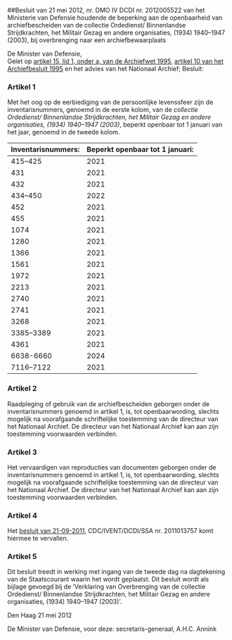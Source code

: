 <meta http-equiv='Content-Type' content='text/html; charset=utf-8' />

##Besluit van 21 mei 2012, nr. DMO IV DCDI nr. 2012005522 van het Ministerie van Defensie houdende de beperking aan de openbaarheid van archiefbescheiden van de collectie Ordedienst/ Binnenlandse Strijdkrachten, het Militair Gezag en andere organisaties, (1934) 1940–1947 (2003), bij overbrenging naar een archiefbewaarplaats

De Minister van Defensie,  
Gelet op [artikel 15, lid 1, onder a, van de Archiefwet 1995](../../../../../../../../wet/archiefwet/1995/BWBR0007376/README.md), [artikel 10 van het Archiefbesluit 1995](../../../../../../../../AMvB/archiefbesluit/1995/BWBR0007748/README.md) en het advies van het Nationaal Archief;
Besluit:    

### Artikel  1  

Met het oog op de eerbiediging van de persoonlijke levenssfeer zijn de inventarisnummers, genoemd in de eerste kolom, van de *collectie Ordedienst/ Binnenlandse Strijdkrachten, het Militair Gezag en andere organisaties, (1934) 1940–1947 (2003)*, beperkt openbaar tot 1 januari van het jaar, genoemd in de tweede kolom.  

| Inventarisnummers:  | Beperkt openbaar tot 1 januari:  |
|:---|:---|
| 415–425  | 2021  |
| 431  | 2021  |
| 432  | 2021  |
| 434–450  | 2022  |
| 452  | 2021  |
| 455  | 2021  |
| 1074  | 2021  |
| 1280  | 2021  |
| 1366  | 2021  |
| 1561  | 2021  |
| 1972  | 2021  |
| 2213  | 2021  |
| 2740  | 2021  |
| 2741  | 2021  |
| 3268  | 2021  |
| 3385–3389  | 2021  |
| 4361  | 2021  |
| 6638-6660  | 2024  |
| 7116–7122  | 2021  |

### Artikel  2  

Raadpleging of gebruik van de archiefbescheiden geborgen onder de inventarisnummers genoemd in artikel 1, is, tot openbaarwording, slechts mogelijk na voorafgaande schriftelijke toestemming van de directeur van het Nationaal Archief. De directeur van het Nationaal Archief kan aan zijn toestemming voorwaarden verbinden. 

### Artikel  3  

Het vervaardigen van reproducties van documenten geborgen onder de inventarisnummers genoemd in artikel 1, is, tot openbaarwording, slechts mogelijk na voorafgaande schriftelijke toestemming van de directeur van het Nationaal Archief. De directeur van het Nationaal Archief kan aan zijn toestemming voorwaarden verbinden. 

### Artikel  4  

Het [besluit van 21-09-2011](../../../../../../../../ministeriele-regeling/besluit/beperking/openbaarheid/archiefbescheiden/collectie/bureau/etc/BWBR0030488/README.md), CDC/IVENT/DCDI/SSA nr. 2011013757 komt hiermee te vervallen. 

### Artikel  5  

Dit besluit treedt in werking met ingang van de tweede dag na dagtekening van de Staatscourant waarin het wordt geplaatst. 
Dit besluit wordt als bijlage gevoegd bij de ‘Verklaring van Overbrenging van de collectie Ordedienst/ Binnenlandse Strijdkrachten, het Militair Gezag en andere organisaties, (1934) 1940–1947 (2003)’.   

Den Haag 
21 mei 2012   

De 
Minister van Defensie, voor deze: 
secretaris-generaal, 
A.H.C. Annink     

